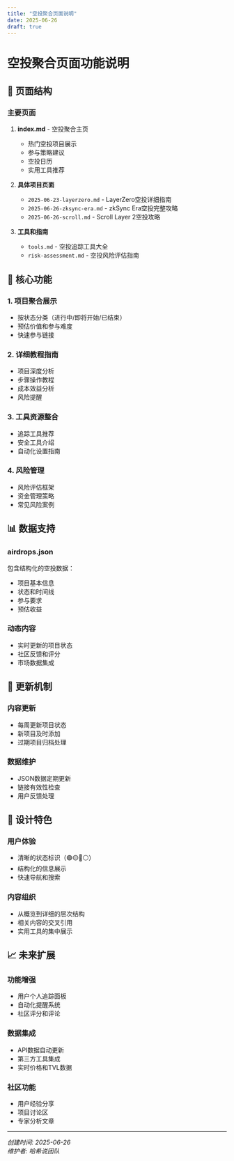 ```yaml
---
title: "空投聚合页面说明"
date: 2025-06-26
draft: true
---
```


# 空投聚合页面功能说明

## 📁 页面结构

### 主要页面
1. **index.md** - 空投聚合主页
   - 热门空投项目展示
   - 参与策略建议
   - 空投日历
   - 实用工具推荐

2. **具体项目页面**
   - `2025-06-23-layerzero.md` - LayerZero空投详细指南
   - `2025-06-26-zksync-era.md` - zkSync Era空投完整攻略
   - `2025-06-26-scroll.md` - Scroll Layer 2空投攻略

3. **工具和指南**
   - `tools.md` - 空投追踪工具大全
   - `risk-assessment.md` - 空投风险评估指南

## 🎯 核心功能

### 1. 项目聚合展示
- 按状态分类（进行中/即将开始/已结束）
- 预估价值和参与难度
- 快速参与链接

### 2. 详细教程指南
- 项目深度分析
- 步骤操作教程
- 成本效益分析
- 风险提醒

### 3. 工具资源整合
- 追踪工具推荐
- 安全工具介绍
- 自动化设置指南

### 4. 风险管理
- 风险评估框架
- 资金管理策略
- 常见风险案例

## 📊 数据支持

### airdrops.json
包含结构化的空投数据：
- 项目基本信息
- 状态和时间线
- 参与要求
- 预估收益

### 动态内容
- 实时更新的项目状态
- 社区反馈和评分
- 市场数据集成

## 🔄 更新机制

### 内容更新
- 每周更新项目状态
- 新项目及时添加
- 过期项目归档处理

### 数据维护
- JSON数据定期更新
- 链接有效性检查
- 用户反馈处理

## 🎨 设计特色

### 用户体验
- 清晰的状态标识（🟢🟡🔴⚪）
- 结构化的信息展示
- 快速导航和搜索

### 内容组织
- 从概览到详细的层次结构
- 相关内容的交叉引用
- 实用工具的集中展示

## 📈 未来扩展

### 功能增强
- 用户个人追踪面板
- 自动化提醒系统
- 社区评分和评论

### 数据集成
- API数据自动更新
- 第三方工具集成
- 实时价格和TVL数据

### 社区功能
- 用户经验分享
- 项目讨论区
- 专家分析文章

---

*创建时间: 2025-06-26*  
*维护者: 哈希说团队* 